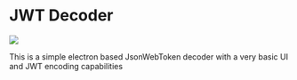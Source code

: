 # JWT Decoder
![](https://img.shields.io/badge/language-JavaScript-yellow.svg) 

This is a simple electron based JsonWebToken decoder
with a very basic UI and JWT encoding capabilities
